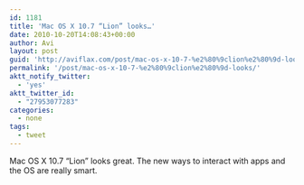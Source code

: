```yaml
---
id: 1181
title: 'Mac OS X 10.7 “Lion” looks…'
date: 2010-10-20T14:08:43+00:00
author: Avi
layout: post
guid: 'http://aviflax.com/post/mac-os-x-10-7-%e2%80%9clion%e2%80%9d-looks/'
permalink: '/post/mac-os-x-10-7-%e2%80%9clion%e2%80%9d-looks/'
aktt_notify_twitter:
  - 'yes'
aktt_twitter_id:
  - "27953077283"
categories:
  - none
tags:
  - tweet
---
```

Mac OS X 10.7 “Lion” looks great. The new ways to interact with apps and the OS are really smart.